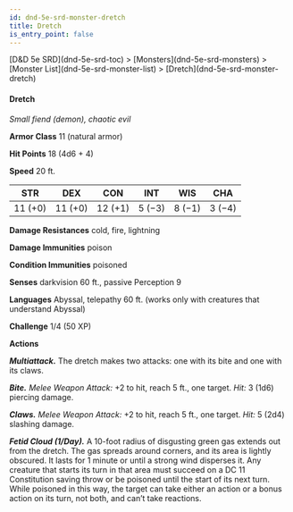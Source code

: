 ```yaml
---
id: dnd-5e-srd-monster-dretch
title: Dretch
is_entry_point: false
---
```


<breadcrumb>
[D&D 5e SRD](dnd-5e-srd-toc) >  [Monsters](dnd-5e-srd-monsters) > [Monster List](dnd-5e-srd-monster-list) > [Dretch](dnd-5e-srd-monster-dretch)
</breadcrumb>

#### Dretch

*Small fiend (demon), chaotic evil*

**Armor Class** 11 (natural armor)

**Hit Points** 18 (4d6 + 4)

**Speed** 20 ft.

| STR     | DEX     | CON     | INT    | WIS    | CHA    |
|---------|---------|---------|--------|--------|--------|
| 11 (+0) | 11 (+0) | 12 (+1) | 5 (−3) | 8 (−1) | 3 (−4) |

**Damage Resistances** cold, fire, lightning

**Damage Immunities** poison

**Condition Immunities** poisoned

**Senses** darkvision 60 ft., passive Perception 9

**Languages** Abyssal, telepathy 60 ft. (works only with creatures that understand Abyssal)

**Challenge** 1/4 (50 XP)

**Actions**

***Multiattack.*** The dretch makes two attacks: one with its bite and one with its claws.

***Bite.*** *Melee Weapon Attack:* +2 to hit, reach 5 ft., one target. *Hit:* 3 (1d6) piercing damage.

***Claws.*** *Melee Weapon Attack:* +2 to hit, reach 5 ft., one target. *Hit:* 5 (2d4) slashing damage.

***Fetid Cloud (1/Day).*** A 10-foot radius of disgusting green gas extends out from the dretch. The gas spreads around corners, and its area is lightly obscured. It lasts for 1 minute or until a strong wind disperses it. Any creature that starts its turn in that area must succeed on a DC 11 Constitution saving throw or be poisoned until the start of its next turn. While poisoned in this way, the target can take either an action or a bonus action on its turn, not both, and can’t take reactions.

